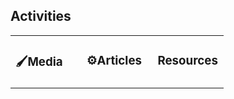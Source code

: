 ## Activities 


<table>
 <tr>
  <td valign="top" width="33%">

### 🖌️Media  
 <div align="center">  
 

 </div>

</td>

<td valign="top" width="33%">


### ⚙️Articles
<div align="center">  
 
</div>

  </td>

  <td valign="top" width="33%">


### Resources
<div align="center">  
 
</div>

  </td>
 </tr>
</table>  
